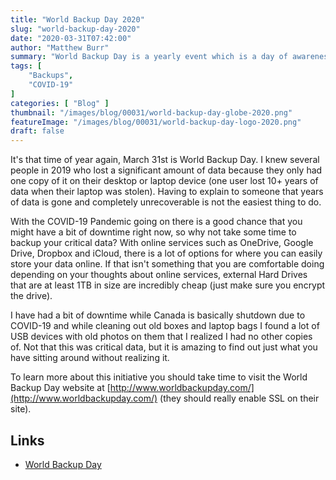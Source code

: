 ```yaml
---
title: "World Backup Day 2020"
slug: "world-backup-day-2020"
date: "2020-03-31T07:42:00"
author: "Matthew Burr"
summary: "World Backup Day is a yearly event which is a day of awareness for people to learn about the importance of regular backups."
tags: [
    "Backups",
    "COVID-19"
]
categories: [ "Blog" ]
thumbnail: "/images/blog/00031/world-backup-day-globe-2020.png"
featureImage: "/images/blog/00031/world-backup-day-logo-2020.png"
draft: false
---
```


It's that time of year again, March 31st is World Backup Day. I knew several people in 2019 who lost a significant amount of data because they only had one copy of it on their desktop or laptop device (one user lost 10+ years of data when their laptop was stolen). Having to explain to someone that years of data is gone and completely unrecoverable is not the easiest thing to do.

With the COVID-19 Pandemic going on there is a good chance that you might have a bit of downtime right now, so why not take some time to backup your critical data? With online services such as OneDrive, Google Drive, Dropbox and iCloud, there is a lot of options for where you can easily store your data online. If that isn't something that you are comfortable doing depending on your thoughts about online services, external Hard Drives that are at least 1TB in size are incredibly cheap (just make sure you encrypt the drive).

I have had a bit of downtime while Canada is basically shutdown due to COVID-19 and while cleaning out old boxes and laptop bags I found a lot of USB devices with old photos on them that I realized I had no other copies of. Not that this was critical data, but it is amazing to find out just what you have sitting around without realizing it.

To learn more about this initiative you should take time to visit the World Backup Day website at [http://www.worldbackupday.com/](http://www.worldbackupday.com/) (they should really enable SSL on their site).

## Links ##

* [World Backup Day](https://www.worldbackupday.com/)
